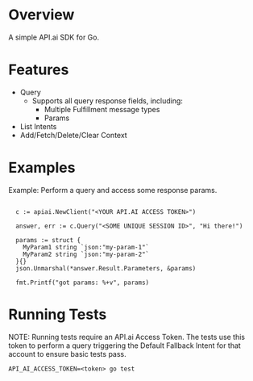 # Overview

A simple API.ai SDK for Go.

# Features

- Query
  - Supports all query response fields, including:
    - Multiple Fulfillment message types
    - Params
- List Intents
- Add/Fetch/Delete/Clear Context

# Examples

Example: Perform a query and access some response params.

```golang

  c := apiai.NewClient("<YOUR API.AI ACCESS TOKEN>")

  answer, err := c.Query("<SOME UNIQUE SESSION ID>", "Hi there!")

  params := struct {
    MyParam1 string `json:"my-param-1"`
    MyParam2 string `json:"my-param-2"`
  }{}
  json.Unmarshal(*answer.Result.Parameters, &params)

  fmt.Printf("got params: %+v", params)

```

# Running Tests

NOTE: Running tests require an API.ai Access Token. The tests use this token to
perform a query triggering the Default Fallback Intent for that account to ensure
basic tests pass.

``API_AI_ACCESS_TOKEN=<token> go test``
